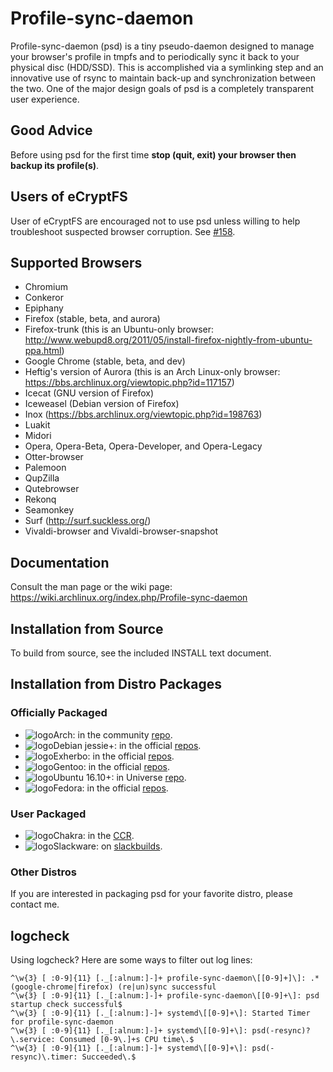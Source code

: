 # Profile-sync-daemon
Profile-sync-daemon (psd) is a tiny pseudo-daemon designed to manage your browser's profile in tmpfs and to periodically sync it back to your physical disc (HDD/SSD). This is accomplished via a symlinking step and an innovative use of rsync to maintain back-up and synchronization between the two. One of the major design goals of psd is a completely transparent user experience.

## Good Advice
Before using psd for the first time **stop (quit, exit) your browser then backup its profile(s)**.

## Users of eCryptFS
User of eCryptFS are encouraged not to use psd unless willing to help troubleshoot suspected browser corruption. See [#158](https://github.com/graysky2/profile-sync-daemon/issues/158).

## Supported Browsers
* Chromium
* Conkeror
* Epiphany
* Firefox (stable, beta, and aurora)
* Firefox-trunk (this is an Ubuntu-only browser: http://www.webupd8.org/2011/05/install-firefox-nightly-from-ubuntu-ppa.html)
* Google Chrome (stable, beta, and dev)
* Heftig's version of Aurora (this is an Arch Linux-only browser: https://bbs.archlinux.org/viewtopic.php?id=117157)
* Icecat (GNU version of Firefox)
* Iceweasel (Debian version of Firefox)
* Inox (https://bbs.archlinux.org/viewtopic.php?id=198763)
* Luakit
* Midori
* Opera, Opera-Beta, Opera-Developer, and Opera-Legacy
* Otter-browser
* Palemoon
* QupZilla
* Qutebrowser
* Rekonq
* Seamonkey
* Surf (http://surf.suckless.org/)
* Vivaldi-browser and Vivaldi-browser-snapshot

## Documentation
Consult the man page or the wiki page: https://wiki.archlinux.org/index.php/Profile-sync-daemon

## Installation from Source
To build from source, see the included INSTALL text document.

## Installation from Distro Packages
### Officially Packaged
* ![logo](http://www.monitorix.org/imgs/archlinux.png "arch logo")Arch: in the community [repo](https://www.archlinux.org/packages/community/any/profile-sync-daemon/).
* ![logo](http://freedos-32.sourceforge.net/lean/debian_logo.png "debian logo")Debian jessie+: in the official [repos](https://packages.debian.org/unstable/profile-sync-daemon).
* ![logo](https://upload.wikimedia.org/wikipedia/commons/thumb/a/a0/Logo_Exherbo.svg/32px-Logo_Exherbo.svg.png "exherbo logo")Exherbo: in the official [repos](http://git.exherbo.org/summer/packages/net-www/profile-sync-daemon).
* ![logo](http://www.monitorix.org/imgs/gentoo.png "gentoo logo")Gentoo: in the official [repos](http://packages.gentoo.org/package/www-misc/profile-sync-daemon).
* ![logo](http://www.monitorix.org/imgs/ubuntu.png "ubuntu logo")Ubuntu 16.10+: in Universe [repo](https://packages.ubuntu.com/search?keywords=profile-sync-daemon).
* ![logo](https://www.monitorix.org/imgs/fedora.png "fedora logo")Fedora: in the official [repos](https://src.fedoraproject.org/rpms/profile-sync-daemon).

### User Packaged
* ![logo](https://i.postimg.cc/4x1Wtnkr/Chakra-shiny.png "chakra logo")Chakra: in the [CCR](https://ccr.chakralinux.org/packages.php?O=0&K=profile-sync-daemon).
* ![logo](http://wiki.codeblocks.org/images/8/8b/Slackware-logo_32.png "slack logo")Slackware: on [slackbuilds](http://slackbuilds.org/apps/profile-sync-daemon/).

### Other Distros
If you are interested in packaging psd for your favorite distro, please contact me.

## logcheck
Using logcheck? Here are some ways to filter out log lines:
```regexp
^\w{3} [ :0-9]{11} [._[:alnum:]-]+ profile-sync-daemon\[[0-9]+]\]: .*(google-chrome|firefox) (re|un)sync successful
^\w{3} [ :0-9]{11} [._[:alnum:]-]+ profile-sync-daemon\[[0-9]+\]: psd startup check successful$
^\w{3} [ :0-9]{11} [._[:alnum:]-]+ systemd\[[0-9]+\]: Started Timer for profile-sync-daemon
^\w{3} [ :0-9]{11} [._[:alnum:]-]+ systemd\[[0-9]+\]: psd(-resync)?\.service: Consumed [0-9\.]+s CPU time\.$
^\w{3} [ :0-9]{11} [._[:alnum:]-]+ systemd\[[0-9]+\]: psd(-resync)\.timer: Succeeded\.$
```
